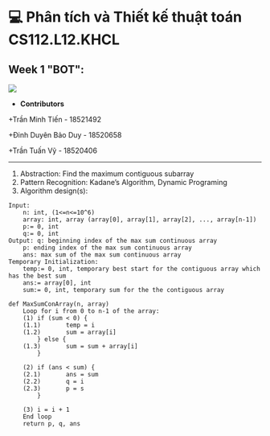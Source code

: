 # 💻 Phân tích và Thiết kế thuật toán CS112.L12.KHCL
## Week 1 "BOT":

![](https://portal.uit.edu.vn/Styles/profi/images/logo186x150.png)

- **Contributors**

+Trần Minh Tiến - 18521492

+Đinh Duyên Bảo Duy - 18520658

+Trần Tuấn Vỹ - 18520406

----
1. Abstraction: Find the maximum contiguous subarray
2. Pattern Recognition: Kadane’s Algorithm, Dynamic Programing
3. Algorithm design(s):
```
Input: 
	n: int, (1<=n<=10^6)
	array: int, array (array[0], array[1], array[2], ..., array[n-1])
	p:= 0, int
	q:= 0, int
Output: q: beginning index of the max sum continuous array
	p: ending index of the max sum continuous array
	ans: max sum of the max sum continuous array
Temporary Initialization:
	temp:= 0, int, temporary best start for the contiguous array which has the best sum
	ans:= array[0], int
	sum:= 0, int, temporary sum for the the contiguous array

def MaxSumConArray(n, array)
	Loop for i from 0 to n-1 of the array:
	(1)	if (sum < 0) {
	(1.1)		temp = i
	(1.2)		sum = array[i]
		} else {
	(1.3)		sum = sum + array[i]
		}
		
	(2)	if (ans < sum) {
	(2.1)		ans = sum
	(2.2)		q = i
	(2.3)		p = s
		}
	
	(3)	i = i + 1
	End loop
	return p, q, ans
```
